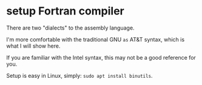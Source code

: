 # setup Fortran compiler

There are two "dialects" to the assembly language.

I'm more comfortable with the traditional GNU `as` AT&T syntax, which is what I will show here.

If you are familiar with the Intel syntax, this may not be a good reference for you.

Setup is easy in Linux, simply: `sudo apt install binutils`.
